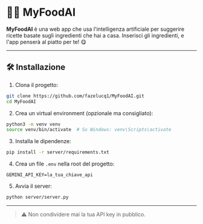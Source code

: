 # 🧠🍝 MyFoodAI

**MyFoodAI** è una web app che usa l'intelligenza artificiale per suggerire ricette basate sugli ingredienti che hai a casa. Inserisci gli ingredienti, e l'app penserà al piatto per te! 😋

---

## 🛠️ Installazione

1. Clona il progetto:

```bash
git clone https://github.com/fazelucq1/MyFoodAI.git
cd MyFoodAI
```

2. Crea un virtual environment (opzionale ma consigliato):

```bash
python3 -m venv venv
source venv/bin/activate  # Su Windows: venv\Scripts\activate
```

3. Installa le dipendenze:

```bash
pip install -r server/requirements.txt
```

4. Crea un file `.env` nella root del progetto:

```
GEMINI_API_KEY=la_tua_chiave_api
```

5. Avvia il server:

```bash
python server/server.py
```

---

> ⚠️ Non condividere mai la tua API key in pubblico.
